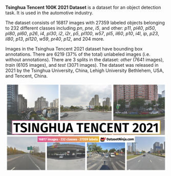 **Tsinghua Tencent 100K 2021 Dataset** is a dataset for an object detection task. It is used in the automotive industry. 

The dataset consists of 16817 images with 27359 labeled objects belonging to 232 different classes including *pn*, *pne*, *i5*, and other: *p11*, *pl40*, *pl50*, *pl80*, *pl60*, *p26*, *i4*, *pl30*, *i2*, *i2r*, *p5*, *pl100*, *w57*, *pl5*, *il60*, *p10*, *i4l*, *ip*, *p23*, *il80*, *p13*, *pl120*, *w59*, *pr40*, *p12*, and 204 more.

Images in the Tsinghua Tencent 2021 dataset have bounding box annotations. There are 6219 (37% of the total) unlabeled images (i.e. without annotations). There are 3 splits in the dataset: *other* (7641 images), *train* (6105 images), and *test* (3071 images). The dataset was released in 2021 by the Tsinghua University, China, Lehigh University Bethlehem, USA, and Tencent, China.

<img src="https://github.com/dataset-ninja/tt100k-2021/raw/main/visualizations/poster.png">

